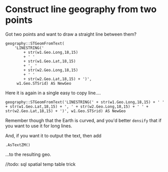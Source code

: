 # Construct line geography from two points

Got two points and want to draw a straight line between them?

    geography::STGeomFromText(
        'LINESTRING(' 
            + str(w1.Geo.Long,18,15) 
            + ' ' 
            + str(w1.Geo.Lat,18,15) 
            + ', ' 
            + str(w2.Geo.Long,18,15) 
            + ' ' 
            + str(w2.Geo.Lat,18,15) + ')', 
         w1.Geo.STSrid) AS NewGeo


     
Here it is again in a single easy to copy line....


    geography::STGeomFromText('LINESTRING(' + str(w1.Geo.Long,18,15) + ' ' + str(w1.Geo.Lat,18,15) + ', ' + str(w2.Geo.Long,18,15) + ' ' + str(w2.Geo.Lat,18,15) + ')', w1.Geo.STSrid) AS NewGeo


Remember though that the Earth is curved, and you'd better `densify` that if you want to use it for long lines.

And, if you want it to output the text, then add

    .AsTextZM()

...to the resulting geo.

//todo: sql spatial temp table trick
